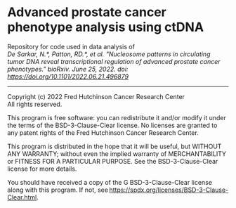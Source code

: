 # Advanced prostate cancer phenotype analysis using ctDNA
Repository for code used in data analysis of  
<i>De Sarkar, N.\*, Patton, RD.\*, et al. "Nucleosome patterns in circulating tumor DNA reveal transcriptional regulation of advanced prostate cancer phenotypes." bioRxiv. June 25, 2022. doi: https://doi.org/10.1101/2022.06.21.496879</i>

<hr>

  
Copyright (c) 2022 Fred Hutchinson Cancer Research Center  
All rights reserved.  

This program is free software: you can redistribute it and/or modify it under the terms of the BSD-3-Clause-Clear license. No licenses are granted to any patent rights of the Fred Hutchinson Cancer Research Center.  

This program is distributed in the hope that it will be useful, but WITHOUT ANY WARRANTY; without even the implied warranty of MERCHANTABILITY or FITNESS FOR A PARTICULAR PURPOSE. See the BSD-3-Clause-Clear license for more details.  

You should have received a copy of the G BSD-3-Clause-Clear license along with this program. If not, see https://spdx.org/licenses/BSD-3-Clause-Clear.html. 

